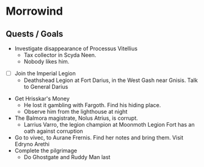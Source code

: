 # Morrowind

## Quests / Goals

- Investigate disappearance of Processus Vitellius
  - Tax collector in Scyda Neen.
  - Nobody likes him.
- [ ] Join the Imperial Legion
  - Deathshead Legion at Fort Darius, in the West Gash near Gnisis. Talk to General Darius
- Get Hrisskar's Money
  - He lost it gambling with Fargoth. Find his hiding place.
  - Observe him from the lighthouse at night
- The Balmora magistrate, Nolus Atrius, is corrupt.
  - Larrius Varro, the legion champion at Moonmoth Legion Fort has an oath against corruption
- Go to vivec, to Aurane Frernis. Find her notes and bring them. Visit Edryno Arethi
- Complete the pilgrimage
  - Do Ghostgate and Ruddy Man last